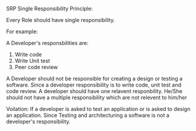 SRP 
Single Responsibility Principle:

Every Role should have single responsibility.

For example:

A Developer's responsbilities are:
1. Write code
2. Write Unit test 
3. Peer code review

A Developer should not be responsible for creating a design or testing a software. Since a developer responsibility is to write code, unit test and code review.
A developer should have one relavent responbility. He/She should not have a multiple responsibility which are not relevent to him/her

Voilation:
If a developer is asked to test an application or is asked to design an application. Since Testing and architecturing a software is not a developer's responsibility.



